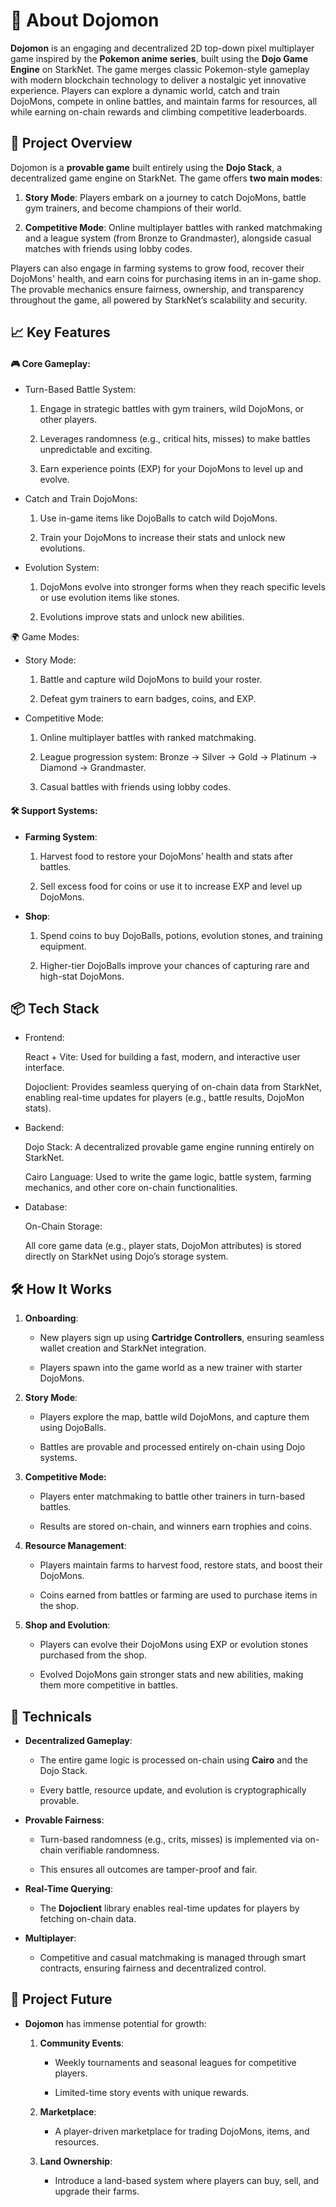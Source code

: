 # 🚀 About Dojomon

**Dojomon** is an engaging and decentralized 2D top-down pixel multiplayer game inspired by the **Pokemon anime series**, built using the **Dojo Game Engine** on StarkNet. The game merges classic Pokemon-style gameplay with modern blockchain technology to deliver a nostalgic yet innovative experience. Players can explore a dynamic world, catch and train DojoMons, compete in online battles, and maintain farms for resources, all while earning on-chain rewards and climbing competitive leaderboards.

## 🌟 Project Overview

Dojomon is a **provable game** built entirely using the **Dojo Stack**, a decentralized game engine on StarkNet. The game offers **two main modes**:

1. **Story Mode**: Players embark on a journey to catch DojoMons, battle gym trainers, and become champions of their world.
    
2. **Competitive Mode**: Online multiplayer battles with ranked matchmaking and a league system (from Bronze to Grandmaster), alongside casual matches with friends using lobby codes.
    

Players can also engage in farming systems to grow food, recover their DojoMons' health, and earn coins for purchasing items in an in-game shop. The provable mechanics ensure fairness, ownership, and transparency throughout the game, all powered by StarkNet’s scalability and security.

## 📈 Key Features

#### 🎮 Core Gameplay:

- Turn-Based Battle System:
    
    1. Engage in strategic battles with gym trainers, wild DojoMons, or other players.
    
    2. Leverages randomness (e.g., critical hits, misses) to make battles unpredictable and exciting.
    
    3. Earn experience points (EXP) for your DojoMons to level up and evolve.
    
- Catch and Train DojoMons:
    
    1. Use in-game items like DojoBalls to catch wild DojoMons.
    
    2. Train your DojoMons to increase their stats and unlock new evolutions.
    
- Evolution System:
    
    1. DojoMons evolve into stronger forms when they reach specific levels or use evolution items like stones.
    
    2. Evolutions improve stats and unlock new abilities.
    

🌍 Game Modes:

- Story Mode:
    
    1. Battle and capture wild DojoMons to build your roster.
    
    2. Defeat gym trainers to earn badges, coins, and EXP.
    
- Competitive Mode:
    
    1. Online multiplayer battles with ranked matchmaking.
    
    2. League progression system: Bronze → Silver → Gold → Platinum → Diamond → Grandmaster.
    
    3. Casual battles with friends using lobby codes.
    

#### 🛠️ **Support Systems**:

- **Farming System**:
    
    1. Harvest food to restore your DojoMons’ health and stats after battles.
    
    2. Sell excess food for coins or use it to increase EXP and level up DojoMons.
    
- **Shop**:
    
    1. Spend coins to buy DojoBalls, potions, evolution stones, and training equipment.
    
    2. Higher-tier DojoBalls improve your chances of capturing rare and high-stat DojoMons.
    

## 📦 Tech Stack

- Frontend:
    
    React + Vite: Used for building a fast, modern, and interactive user interface.
    
    Dojoclient: Provides seamless querying of on-chain data from StarkNet, enabling real-time updates for players (e.g., battle results, DojoMon stats).
    
- Backend:
    
    Dojo Stack: A decentralized provable game engine running entirely on StarkNet.
    
    Cairo Language: Used to write the game logic, battle system, farming mechanics, and other core on-chain functionalities.
    
- Database:
    
    On-Chain Storage:
    
    All core game data (e.g., player stats, DojoMon attributes) is stored directly on StarkNet using Dojo’s storage system.
    

## 🛠️ How It Works

1. **Onboarding**:
    
    - New players sign up using **Cartridge Controllers**, ensuring seamless wallet creation and StarkNet integration.
        
    - Players spawn into the game world as a new trainer with starter DojoMons.
        
2. **Story Mode**:
    
    - Players explore the map, battle wild DojoMons, and capture them using DojoBalls.
        
    - Battles are provable and processed entirely on-chain using Dojo systems.
        
3. **Competitive Mode:**
    
    - Players enter matchmaking to battle other trainers in turn-based battles.
        
    - Results are stored on-chain, and winners earn trophies and coins.
        
4. **Resource Management**:
    
    - Players maintain farms to harvest food, restore stats, and boost their DojoMons.
        
    - Coins earned from battles or farming are used to purchase items in the shop.
        
5. **Shop and Evolution**:
    
    - Players can evolve their DojoMons using EXP or evolution stones purchased from the shop.
        
    - Evolved DojoMons gain stronger stats and new abilities, making them more competitive in battles.
        

## 📌 Technicals

- **Decentralized Gameplay**:
    
    - The entire game logic is processed on-chain using **Cairo** and the Dojo Stack.
        
    - Every battle, resource update, and evolution is cryptographically provable.
        
- **Provable Fairness**:
    
    - Turn-based randomness (e.g., crits, misses) is implemented via on-chain verifiable randomness.
        
    - This ensures all outcomes are tamper-proof and fair.
        
- **Real-Time Querying**:
    
    - The **Dojoclient** library enables real-time updates for players by fetching on-chain data.
        
- **Multiplayer**:
    
    - Competitive and casual matchmaking is managed through smart contracts, ensuring fairness and decentralized control.
        

## 📅 **Project Future**

- **Dojomon** has immense potential for growth:
    
    1. **Community Events**:
        
        - Weekly tournaments and seasonal leagues for competitive players.
            
        - Limited-time story events with unique rewards.
            
    2. **Marketplace**:
        
        - A player-driven marketplace for trading DojoMons, items, and resources.
            
    3. **Land Ownership**:
        
        - Introduce a land-based system where players can buy, sell, and upgrade their farms.
          

